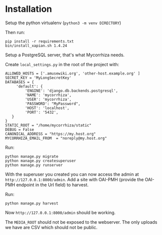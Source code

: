 # Installation

Setup the python virtualenv (`python3 -m venv DIRECTORY`)

Then run:

```
pip install -r requirements.txt
bin/install_xapian.sh 1.4.24
```

Setup a PostgreSQL server, that's what Mycorrhiza needs.

Create `local_settings.py` in the root of the project with:

```
ALLOWED_HOSTS = ['.amusewiki.org', 'other-host.example.org' ]
SECRET_KEY = 'MyLongSecretKey'
DATABASES = {
     'default': {
         'ENGINE': 'django.db.backends.postgresql',
         'NAME': 'mycorrhiza',
         'USER': 'mycorrhiza',
         'PASSWORD': "MyPassword",
         'HOST': 'localhost',
         'PORT': '5432',
   }
}
STATIC_ROOT = "/home/mycorrhiza/static"
DEBUG = False
CANONICAL_ADDRESS = "https://my.host.org"
MYCORRHIZA_EMAIL_FROM  = "noreply@my.host.org"
```


Run:

```
python manage.py migrate
python manage.py createsuperuser
python manage.py runserver
```

With the superuser you created you can now access the admin at
`http://127.0.0.1:8000/admin`. Add a site with OAI-PMH (provide the
OAI-PMH endpoint in the Url field) to harvest.

Run:

```
python manage.py harvest
```

Now `http://127.0.0.1:8000/admin` should be working.

The `MEDIA_ROOT` should not be exposed to the webserver. The only
uploads we have are CSV which should not be public.

